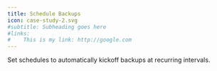 ```yaml
---
title: Schedule Backups
icon: case-study-2.svg
#subtitle: Subheading goes here
#links:
#    This is my link: http://google.com
---
```

Set schedules to automatically kickoff backups at recurring intervals.